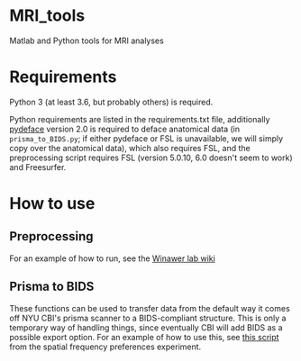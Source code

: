 # MRI_tools
Matlab and Python tools for MRI analyses

# Requirements

Python 3 (at least 3.6, but probably others) is required.

Python requirements are listed in the requirements.txt file,
additionally [pydeface](https://github.com/poldracklab/pydeface)
version 2.0 is required to deface anatomical data (in
`prisma_to_BIDS.py`; if either pydeface or FSL is unavailable, we will
simply copy over the anatomical data), which also requires FSL, and
the preprocessing script requires FSL (version 5.0.10, 6.0 doesn't
seem to work) and Freesurfer.

# How to use

## Preprocessing

For an example of how to run, see the [Winawer lab
wiki](https://wikis.nyu.edu/pages/viewpage.action?pageId=86054639)

## Prisma to BIDS

These functions can be used to transfer data from the default way it
comes off NYU CBI's prisma scanner to a BIDS-compliant structure. This
is only a temporary way of handling things, since eventually CBI will
add BIDS as a possible export option. For an example of how to use
this,
see
[this script](https://github.com/billbrod/spatial-frequency-preferences/blob/master/sfp/transfer_to_BIDS.py) from
the spatial frequency preferences experiment.

